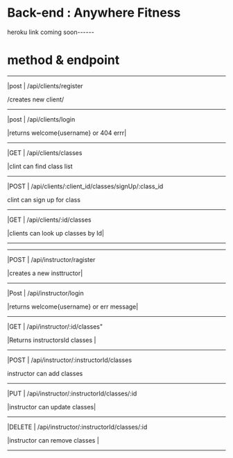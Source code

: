 

# Back-end : Anywhere Fitness
heroku link coming soon------


# method & endpoint
____________________________________________________
|post | /api/clients/register 

/creates new client/
____________________________________________________
|post | /api/clients/login

 |returns welcome{username} or 404 errr|
____________________________________________________
|GET | /api/clients/classes  

|clint can find class list
____________________________________________________
|POST | /api/clients/:client_id/classes/signUp/:class_id

clint can sign up for class
____________________________________________________

|GET | /api/clients/:id/classes 

|clients can look up classes by  Id|

____________________________________________________
____________________________________________________

|POST | /api/instructor/ragister


|creates a new insttructor|

____________________________________________________

|Post | /api/instructor/login

|returns welcome{username} or err message|

____________________________________________________


|GET | /api/instructor/:id/classes" 

|Returns instructorsId classes |

____________________________________________________

|POST |  /api/instructor/:instructorId/classes 

instructor can add classes
____________________________________________________

|PUT |  /api/instructor/:instructorId/classes/:id 

|instructor can update classes|
____________________________________________________

|DELETE |  /api/instructor/:instructorId/classes/:id 

|instructor can remove classes |
____________________________________________________





